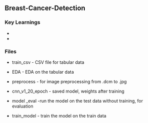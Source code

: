 ## Breast-Cancer-Detection


 
### Key Learnings

- 

- 


### Files

- train_csv - CSV file for tabular data

- EDA - EDA on the tabular data 

- preprocess - for image preprocessing from .dcm to .jpg

- cnn_v1_20_epoch - saved model, weights after training

- model _eval -run the model on the test data without training, for evaluation

- train_model - train the model on the train data
